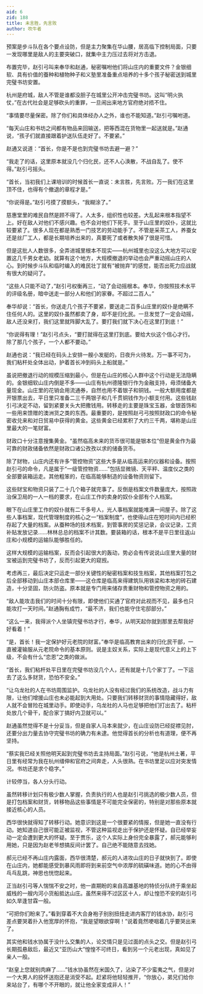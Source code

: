 ```yaml
---
aid: 6
zid: 188
title: 未言胜，先言败
author: 吹牛者
---
```


预案是步斗队在各个要点设防，但是主力聚集在华山腰，居高临下控制局面，只要一发现哪里是敌人的主要突破口，就集中主力压过去将对方击退。

布置完毕，赵引弓叫来奉华和赵通，秘密嘱咐他们将山庄内的重要文件？金银细软、具有价值的蚕种和植物种子和义塾里准备重点培养的十多个孩子秘密送到城里完璧书坊安置。

杭州是府城，敌人不管是谁都没胆子在城里公开冲击完璧书坊。这叫“明火执仗，”在古代社会是足够砍头的重罪，一旦闹出来地方官府绝对捂不住。

“事情要尽量保密。除了你们和具体经办人之外，谁也不能知道。”赵引弓嘱咐道。

“每天山庄和书坊之间都有物品来回输送，把等西混在货物里一起送就是。”赵通说，“孩子们就直接跟着护送队伍走好了。不要紧。”

赵通又说道：“首长，你是不是也到完璧书坊去避一避？”

“我走了的话，这里原本就没几个归化民，还不人心涣散，不战自乱了。使不得。”赵引弓摇头。

“首长，当初我们上课培训的时候首长一直说：未言胜，先言败。万一我们在这里顶不住，也得有个撤退的章程才是。”

“你说得是。”赵引弓摸了摸额头，“我糊涂了。”

慈惠堂里的难民自然是顾不得了。人太多，组织性也较差。大乱起来根本指望不上。好在敌人对他们不感兴趣。也不会对他们下死手。至于山庄里的奴仆，这就比较要紧了。很多人现在都是熟悉一门技艺的劳动能手了。不管是采茶工人，养蚕女还是丝厂工人，都是长期培养出来的，真要死了或者散失掉了很是可惜。

但是这批人人数很多，全弄进城里根本不现实——杭州城里也没这么大地方可以安置这几千男女老幼。就算有这个地方，大规模撤退的举动也会严重动摇山庄的人心。到时候步斗队和临时编入的难民壮丁就有“被抛弃”的感觉，能否出死力应战就有很大的疑问了。

“这些人只能不动了，”赵引弓权衡再三，“动了会动摇根本。奉华，你按照技术水平的评级名册，暗中送走一部分人和他们的家眷。不超过二百人。”

奉华却说：“首长，你送走几个孩子不要紧，要送走二百多山庄里的奴仆是绝瞒不住任何人的。这里的奴仆虽然都卖了身，却不是归化民。一旦发觉了一定会动摇，敌人还没来打，我们这里就阵脚大乱了。要打我们就下决心在这里打到底！”

“你说得有理！”赵引弓点头，“要打就得在这里打到底。要给大伙这个信心才行。除了那几个孩子，一个人都不要动。”

赵通也说：“我已经在码头上安排一艘小发艇的，日夜升火待发。万一事不可为，我们粘杆处全体出动，护着首长冲到码头上船就是。”

虽说把撤退行动的规模压缩到最小，但是在山庄的核心人群中这个行动是无法隐瞒的。金银细软山庄内倒是不多——山庄有杭州德隆银行作为金融支持，毋须储备大量现金。山庄里的花销会用流通券，自然也用不着银子和铜钱。一般大额用度都是开银票出去，平日里只准备二三千两银子和几千贯铜钱作为小额支付用。这些钱赵引弓决定不动，留到紧要关头大把撒钱用。转移走的主要是珠宝玉器，金银首饰和一些用来馈赠的澳洲货之类的东西。最重要的，是按照赵弓弓按照财政口的命令秘密收兑来和对日贸易中获得的黄金。这些黄金已经累积了大约三千两，堪称是山庄里最大的一笔财富。

财政口十分注意搜集黄金。“虽然临高未来的货币很可能是银本位”但是黄金作为最可靠的财政储备依然是财政口诸公孜孜以求的储备货币。

除了财物，山庄内还有许多“管控物资”这些大多是从临高运来的仪器和设备。按照赵引弓的命令，凡是属于“一级管控物资……”包括显微镜、天平秤、温度仪之类的全部要装箱运走。其他粗笨的，在临高能够制造的设备物资则留下。

这些财宝和物资只装了二十几个箱子就完事了。反倒是档案文件数量庞大，按照政治保卫局的一人一档的要求，在山庄工作的卖身的奴仆全部有个人档案。

眼下在山庄里工作的奴仆就有二千多号人，光人事档案就能堆满一间屋子。除了这些人事档案，现代管理制度的核心之一“档案制度”，也使得山庄在短时间内已经积存起了大量的档案。从蚕种场的技术档案，到管事房的奖惩记录，会议记录，工资补贴发放记录……林林总总的档案不计其数。要装箱的话，根本不是平日里往返山庄和小规模的运输队能够胜任的。

这样大规模的运输档案，反而会引起很大的轰动，势必会有传说说山庄里大量的财宝被运到完璧书坊了，反而引起更大的窥觊。

考虑再三，最后决定只运走一部分关键性的秘密档案和技生档案，其他档案打包之后全部移动到山庄本部仓库里——这仓库是临高来得建筑队用铁梁和本地的砖石建造，十分坚固，防火防盗。原本就是专门用来储存贵重财物和管控物资之用的。

“敌人能攻击我们的时间十分有限，即使他们买通了官府对此视而不见，最多也只能攻打一天时间。”赵通胸有成竹，“最不济，我们也能守住宅邸部分。”

“这么一来，我得派个人坐镇完璧书坊才行，奉华，从明天起你就到那里去帮我好好看着！”

“是，首长！我一定保护好元老院的财富。”奉华是临高教育出来的归化民干部，一直被灌输服从元老院命令的基本原则。说是主奴关系，实际上是现代意义上的上下级，不会有什么“恋恩”之类的做派。

“首长，我们粘杆处平日里在完璧书坊没几个人，还有就是十几个家丁了。一下运去了这么多财货，恐怕不安全。”

“让乌龙社的人在书坊周围监护。乌龙社的人没有经过我们的系统改造，战斗力有限，让他们增援山庄也未必能起到大用处。只要我们转移财货的事情隐藏得好，敌人就不会冒险在城里动手。即使动手，乌龙社的人马也足够把他们打出去了。粘杆处放几个骨干，配合家丁搞好内卫就可以。”

赵通虽然觉得不是十分妥当，但是自家人马本来就少，在山庄设防已经捉襟见肘，还要分出力量去协守完璧书坊的确力有未逮。他觉得首长的分析也有道理，便不再坚持。

“蔡实我已经关照他明天起到完璧书坊去主持局面。”赵引弓说，“他是杭州土著，平日里有经常为我在杭州缙伸和官府之间奔走，人头很熟。在书坊里足以应对突发情况。书坊还是求个稳字。”

计较停当，各人分头行动。

虽然转移计划只有极少数人掌握，负责执行的人也是赵引弓挑选的极少数人员，但是打包档案和财货，转移物品这些事情是不可能完全保密的，特别是对那些原本就接近核心的人员。

西华很快就得知了转移行动。她意识到这是一个很要紧的情报，但是她一直没有行动。她知道自己很可能正被监视，不管这种监视走出于保护还是怀疑。自已经举妄动一定会遭到更大的怀疑。至于贾乐，这个人实际上身份完全暴露了，郝元能够利用她，只是因为赵老爷想搞反间计罢了。自己绝不能随意去找她。

郝元已经不再山庄内露面，西华很清楚，郝元的人进攻山庄的日子就快到了。即使在山庄内，她都能感受到暴风雨即将到来前空气中浓厚的硫磺味道。她的心不由得乓乓乱跳，神思也恍惚起来。

正当赵引弓等人惴惴不安之时，他一直期盼的来自高雄基地的特侦分队终于乘坐起威栈的一艘内河小货船抵达山庄。虽然来得不过区区十人，却让惶恐不安的赵引弓如久旱逢甘霖一般。

“可把你们盼来了。”看到穿着不大合身袍子别别扭扭走进内客厅的钱水协，赵引弓差点要哭着扑入他宽厚的怀抱，“我是望眼欲穿啊！”说着竟然哽咽着几乎要哭出来了。

其实他和钱水协属于没什么交集的人，论交情只是见过面的点头之交。但是赵引弓长期孤悬敌后，最近又“亚历山大”惶惶不可终日，看到另一个元老出现，真如见了亲人一般。

“赵皇上您就别肉麻了……”钱水协虽然在米国久了，沾染了不少蛮夷之气，但是对一个大男人的投怀送抱还是消受不起。赶紧将他轻轻推开，“你放心，弟兄们给你来站台了，有哪个不开眼的，就让他全家变成非人！”

